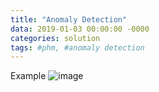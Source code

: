 ```yaml
---
title: "Anomaly Detection"
data: 2019-01-03 00:00:00 -0000
categories: solution 
tags: #phm, #anomaly detection
---
```

Example
![image](https://user-images.githubusercontent.com/44759045/56470135-98472600-647d-11e9-984c-456639ac5a01.png)

